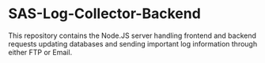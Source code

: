 # SAS-Log-Collector-Backend
This repository contains the Node.JS server handling frontend and backend requests updating databases and sending important log information through either FTP or Email. 
